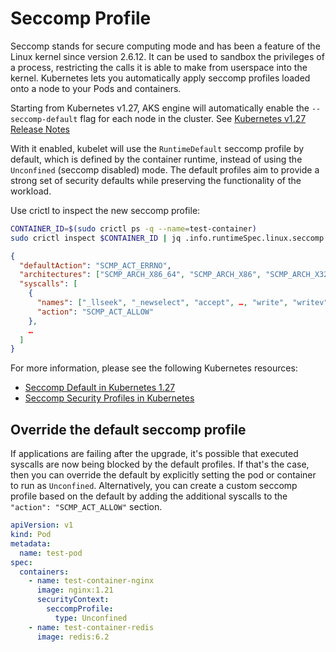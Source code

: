 # Seccomp Profile

Seccomp stands for secure computing mode and has been a feature of the Linux kernel since version 2.6.12. It can be used to sandbox the privileges of a process, restricting the calls it is able to make from userspace into the kernel. Kubernetes lets you automatically apply seccomp profiles loaded onto a node to your Pods and containers.

Starting from Kubernetes v1.27, AKS engine will automatically enable the `--seccomp-default` flag for each node in the cluster. See [Kubernetes v1.27 Release Notes](https://kubernetes.io/blog/2023/04/11/kubernetes-v1-27-release/#seccompdefault-graduates-to-stable)

With it enabled, kubelet will use the `RuntimeDefault` seccomp profile by default, which is defined by the container runtime, instead of using the `Unconfined` (seccomp disabled) mode. The default profiles aim to provide a strong set of security defaults while preserving the functionality of the workload.

Use crictl to inspect the new seccomp profile:

```bash
CONTAINER_ID=$(sudo crictl ps -q --name=test-container)
sudo crictl inspect $CONTAINER_ID | jq .info.runtimeSpec.linux.seccomp
```
```json
{
  "defaultAction": "SCMP_ACT_ERRNO",
  "architectures": ["SCMP_ARCH_X86_64", "SCMP_ARCH_X86", "SCMP_ARCH_X32"],
  "syscalls": [
    {
      "names": ["_llseek", "_newselect", "accept", …, "write", "writev"],
      "action": "SCMP_ACT_ALLOW"
    },
    …
  ]
}

```

For more information, please see the following Kubernetes resources:

- [Seccomp Default in Kubernetes 1.27](https://kubernetes.io/blog/2021/08/25/seccomp-default/)
- [Seccomp Security Profiles in Kubernetes](https://kubernetes.io/docs/tutorials/security/seccomp/)

## Override the default seccomp profile
If applications are failing after the upgrade, it's possible that executed syscalls are now being blocked by the default profiles. If that's the case, then you can override the default by explicitly setting the pod or container to run as `Unconfined`. Alternatively, you can create a custom seccomp profile based on the default by adding the additional syscalls to the `"action": "SCMP_ACT_ALLOW"` section.
```yaml
apiVersion: v1
kind: Pod
metadata:
  name: test-pod
spec:
  containers:
    - name: test-container-nginx
      image: nginx:1.21
      securityContext:
        seccompProfile:
          type: Unconfined
    - name: test-container-redis
      image: redis:6.2
```